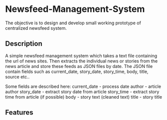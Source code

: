 # Newsfeed-Management-System
The objective is to design and develop small working prototype of centralized newsfeed system.

## Description
A simple newsfeed management system which takes a text file containing the url of news sites.
Then extracts the individual news or stories from the news article and store these feeds as JSON files by date.
The JSON file contain fields such as current_date, story_date, story_time, body, title, source etc..

Some fields are described here:
current_date - process date
author - article author
story_date - extract story date from article
story_time - extract story time from article (if possible)
body - story text (cleaned text)
title - story title

## Features

